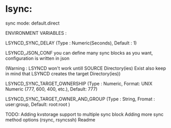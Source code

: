 # lsync:

sync mode: default.direct

ENVIRONMENT VARIABLES : 

LSYNCD_SYNC_DELAY (Type : Numeric(Seconds), Default : 1)

LSYNCD_JSON_CONF you can define many sync blocks as you want, configuration is written in json 

(Warning : LSYNCD won't work untill SOURCE  Directory(ies) Exist also keep in mind that LSYNCD creates the target Directory(ies))

LSYNCD_SYNC_TARGET_OWNERSHIP (Type : Numeric, Format: UNIX Numeric (777, 600, 400, etc.), Default: 777)

LSYNCD_SYNC_TARGET_OWNER_AND_GROUP (Type : String, Fromat : user:group, Default: root:root  )

TODO:
Adding kvstorage support to multiple sync block
Adding more sync method options (rsync, rsyncssh)
Readme


